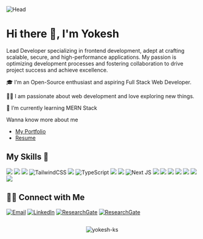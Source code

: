 ![Head](assets/Banner.png)

# Hi there 👋, I'm Yokesh

Lead Developer specializing in frontend development, adept at crafting scalable, secure, and high-performance applications. My passion is optimizing development processes and fostering collaboration to drive project success and achieve excellence.

🎓 I’m an Open-Source enthusiast and aspiring Full Stack Web Developer.

👨‍💻 I am passionate about web development and love exploring new things.

🌱 I’m currently learning MERN Stack

Wanna know more about me
- [My Portfolio](http://yokesh.in/)
- [Resume](https://resume.aceprep.camped.academy/s/gOZRelGr)

## My Skills 🚀

![](https://img.shields.io/badge/HTML5-E34F26?style=for-the-badge&logo=html5&logoColor=white)
![](https://img.shields.io/badge/CSS3-1572B6?style=for-the-badge&logo=css3&logoColor=white)
![](https://img.shields.io/badge/Bootstrap-563D7C?style=for-the-badge&logo=bootstrap&logoColor=white)
![TailwindCSS](https://img.shields.io/badge/tailwindcss-%2338B2AC.svg?style=for-the-badge&logo=tailwind-css&logoColor=white)
![](https://img.shields.io/badge/JavaScript-F7DF1E?style=for-the-badge&logo=javascript&logoColor=black)
![TypeScript](https://img.shields.io/badge/typescript-%23007ACC.svg?style=for-the-badge&logo=typescript&logoColor=white)
![](https://img.shields.io/badge/React-20232A?style=for-the-badge&logo=react&logoColor=61DAFB)
![](https://img.shields.io/badge/React_Native-20232A?style=for-the-badge&logo=react&logoColor=61DAFB)
![Next JS](https://img.shields.io/badge/Next-black?style=for-the-badge&logo=next.js&logoColor=white)
![](https://img.shields.io/badge/-React%20Query-FF4154?style=for-the-badge&logo=react%20query&logoColor=white)
![](https://img.shields.io/badge/Redux-593D88?style=for-the-badge&logo=redux&logoColor=white)
![](https://img.shields.io/badge/Node.js-43853D?style=for-the-badge&logo=node.js&logoColor=white)
![](https://img.shields.io/badge/Express.js-404D59?style=for-the-badge)
![](https://img.shields.io/badge/MongoDB-4EA94B?style=for-the-badge&logo=mongodb&logoColor=white)
![](https://img.shields.io/badge/MySQL-005C84?style=for-the-badge&logo=mysql&logoColor=white)
![](https://img.shields.io/badge/Chart.js-FF6384?style=for-the-badge&logo=chartdotjs&logoColor=white)


## 🤝🏻  Connect with Me

<p>
<a href="mailto:ksyokesh98@gmail.com"><img alt="Email" src="https://img.shields.io/badge/Gmail-D14836?style=for-the-badge&logo=gmail&logoColor=white"></a>
<a href="https://www.linkedin.com/in/yokesh-ks/"><img alt="LinkedIn" src="https://img.shields.io/badge/linkedin-%230077B5.svg?style=for-the-badge&logo=linkedin&logoColor=white"></a>
<a href="https://www.researchgate.net/profile/Yokesh-Ks"><img alt="ResearchGate" src="https://img.shields.io/badge/ResearchGate-00CCBB?style=for-the-badge&logo=ResearchGate&logoColor=white"></a>
<a href="https://yokesh-ks.medium.com/"><img alt="ResearchGate" src="https://img.shields.io/badge/Medium-12100E?style=for-the-badge&logo=medium&logoColor=white"></a>
</p>

##

<!-- # latest Blog posts -->

<!-- BLOG-POST-LIST:START -->

<!-- BLOG-POST-LIST:END -->

<p align="center"><img align="center" src="https://github-readme-streak-stats.herokuapp.com/?user=yokesh-ks&" alt="yokesh-ks" /></p>

